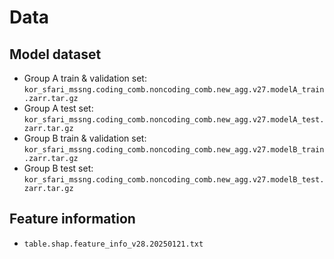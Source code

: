 # Data

## Model dataset
- Group A train & validation set: `kor_sfari_mssng.coding_comb.noncoding_comb.new_agg.v27.modelA_train.zarr.tar.gz`
- Group A test set: `kor_sfari_mssng.coding_comb.noncoding_comb.new_agg.v27.modelA_test.zarr.tar.gz`
- Group B train & validation set: `kor_sfari_mssng.coding_comb.noncoding_comb.new_agg.v27.modelB_train.zarr.tar.gz`
- Group B test set: `kor_sfari_mssng.coding_comb.noncoding_comb.new_agg.v27.modelB_test.zarr.tar.gz`

## Feature information
- `table.shap.feature_info_v28.20250121.txt`
